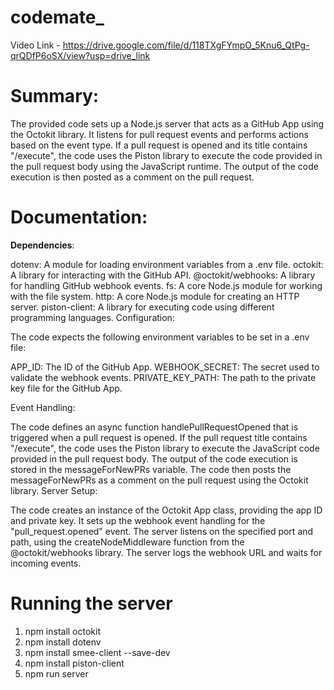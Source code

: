 # codemate_
Video Link - https://drive.google.com/file/d/118TXgFYmpO_5Knu6_QtPg-qrQDfP6oSX/view?usp=drive_link
# Summary:
The provided code sets up a Node.js server that acts as a GitHub App using the Octokit library. It listens for pull request events and performs actions based on the event type. If a pull request is opened and its title contains "/execute", the code uses the Piston library to execute the code provided in the pull request body using the JavaScript runtime. The output of the code execution is then posted as a comment on the pull request.

# Documentation:

**Dependencies**:

dotenv: A module for loading environment variables from a .env file.
octokit: A library for interacting with the GitHub API.
@octokit/webhooks: A library for handling GitHub webhook events.
fs: A core Node.js module for working with the file system.
http: A core Node.js module for creating an HTTP server.
piston-client: A library for executing code using different programming languages.
Configuration:

The code expects the following environment variables to be set in a .env file:

APP_ID: The ID of the GitHub App.
WEBHOOK_SECRET: The secret used to validate the webhook events.
PRIVATE_KEY_PATH: The path to the private key file for the GitHub App.

Event Handling:

The code defines an async function handlePullRequestOpened that is triggered when a pull request is opened.
If the pull request title contains "/execute", the code uses the Piston library to execute the JavaScript code provided in the pull request body.
The output of the code execution is stored in the messageForNewPRs variable.
The code then posts the messageForNewPRs as a comment on the pull request using the Octokit library.
Server Setup:

The code creates an instance of the Octokit App class, providing the app ID and private key.
It sets up the webhook event handling for the "pull_request.opened" event.
The server listens on the specified port and path, using the createNodeMiddleware function from the @octokit/webhooks library.
The server logs the webhook URL and waits for incoming events.

# Running the server
1. npm install octokit
2. npm install dotenv
3. npm install smee-client --save-dev
4. npm install piston-client
5. npm run server
